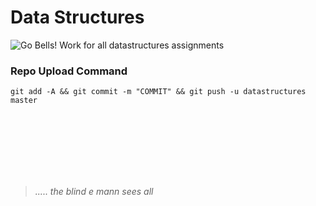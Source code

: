 # Data Structures
![Go Bells!](https://media.team254.com/about/brad.jpg)
Work for all datastructures assignments

### Repo Upload Command
    git add -A && git commit -m "COMMIT" && git push -u datastructures master

<br><br><br><br><br><br>

> *..... the blind e mann sees all*